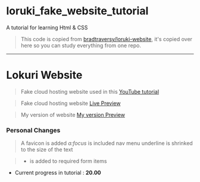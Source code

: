 # loruki_fake_website_tutorial

A tutorial for learning Html &amp; CSS

> This code is copied from [bradtraversy/loruki-website](https://github.com/bradtraversy/loruki-website), it's copied over here so you can study everything from one repo.

---

# Lokuri Website

> Fake cloud hosting website used in this [YouTube tutorial](https://www.youtube.com/watch?v=p0bGHP-PXD4)

> Fake cloud hosting website [Live Preview](https://zen-carson-c10c9f.netlify.app)

> My version of website [My version Preview](https://erkamguresen.github.io/loruki_fake_website_tutorial/)

### Personal Changes

> A favicon is added
> _a:focus_ is included
> nav menu underline is shrinked to the size of the text

> - is added to required form items

- Current progress in tutorial : **20.00**
